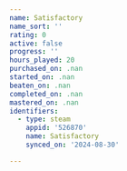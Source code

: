 ```yaml
---
name: Satisfactory
name_sort: ''
rating: 0
active: false
progress: ''
hours_played: 20
purchased_on: .nan
started_on: .nan
beaten_on: .nan
completed_on: .nan
mastered_on: .nan
identifiers:
  - type: steam
    appid: '526870'
    name: Satisfactory
    synced_on: '2024-08-30'

---
```

